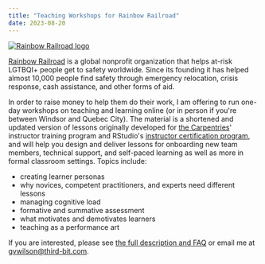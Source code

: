 ```yaml
---
title: "Teaching Workshops for Rainbow Railroad"
date: 2023-08-20
---
```


<div class="row">
  <div class="col-2">
    <p>
      <a href="https://donate.rainbowrailroad.org/team/515984">
        <img src="@root/files/rainbow-railroad.jpg" alt="Rainbow Railroad logo" class="image centered" >
      </a>
    </p>
  </div>
  <div class="col-10">
    <p>
      <a href="https://donate.rainbowrailroad.org">Rainbow Railroad</a> is a global nonprofit organization
      that helps at-risk LGTBQI+ people get to safety worldwide.
      Since its founding
      it has helped almost 10,000 people find safety through emergency relocation,
      crisis response,
      cash assistance,
      and other forms of aid.
    </p>
  </div>
</div>

In order to raise money to help them do their work,
I am offering to run one-day workshops on teaching and learning online
(or in person if you're between Windsor and Quebec City).
The material is a shortened and updated version of
lessons originally developed for
[the Carpentries][carpentries]' instructor training program
and RStudio's [instructor certification program][rstudio-ed],
and will help you design and deliver lessons for onboarding new team members,
technical support,
and self-paced learning
as well as more in formal classroom settings.
Topics include:

-   creating learner personas
-   why novices, competent practitioners, and experts need different lessons
-   managing cognitive load
-   formative and summative assessment
-   what motivates and demotivates learners
-   teaching as a performance art

If you are interested,
please see [the full description and FAQ][t3-ad]
or email me at [gvwilson@third-bit.com][email].

[carpentries]: https://carpentries.org/
[email]: mailto:gvwilson@third-bit.com
[rstudio-ed]: https://education.rstudio.com/trainers
[t3-ad]: @root/t3/

